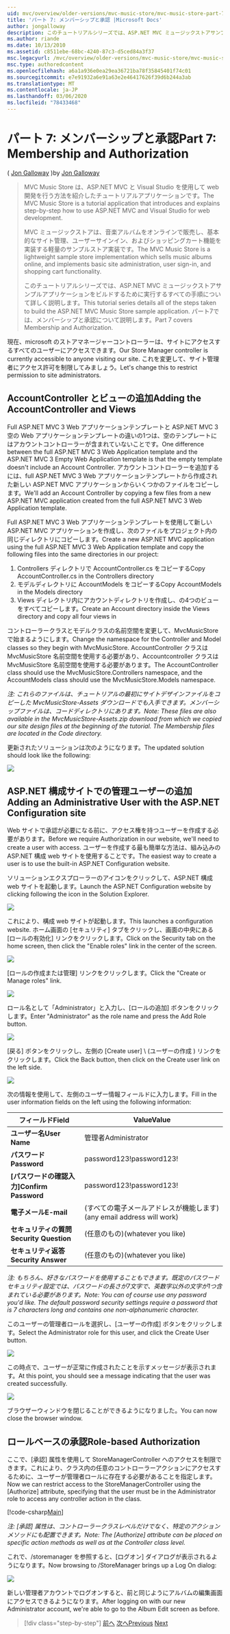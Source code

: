 ```yaml
---
uid: mvc/overview/older-versions/mvc-music-store/mvc-music-store-part-7
title: 'パート 7: メンバーシップと承認 |Microsoft Docs'
author: jongalloway
description: このチュートリアルシリーズでは、ASP.NET MVC ミュージックストアサンプルアプリケーションをビルドするために実行するすべての手順について詳しく説明します。 パート7では、メンバーシップと承認について説明します。
ms.author: riande
ms.date: 10/13/2010
ms.assetid: c8511ebe-68bc-4240-87c3-d5ced84a3f37
msc.legacyurl: /mvc/overview/older-versions/mvc-music-store/mvc-music-store-part-7
msc.type: authoredcontent
ms.openlocfilehash: a6a1a936e0ea29ea36721ba78f35845401f74c01
ms.sourcegitcommit: e7e91932a6e91a63e2e46417626f39d6b244a3ab
ms.translationtype: MT
ms.contentlocale: ja-JP
ms.lasthandoff: 03/06/2020
ms.locfileid: "78433468"
---
```

# <a name="part-7-membership-and-authorization"></a><span data-ttu-id="c7e7c-104">パート 7: メンバーシップと承認</span><span class="sxs-lookup"><span data-stu-id="c7e7c-104">Part 7: Membership and Authorization</span></span>

<span data-ttu-id="c7e7c-105">( [Jon Galloway](https://github.com/jongalloway) )</span><span class="sxs-lookup"><span data-stu-id="c7e7c-105">by [Jon Galloway](https://github.com/jongalloway)</span></span>

> <span data-ttu-id="c7e7c-106">MVC Music Store は、ASP.NET MVC と Visual Studio を使用して web 開発を行う方法を紹介したチュートリアルアプリケーションです。</span><span class="sxs-lookup"><span data-stu-id="c7e7c-106">The MVC Music Store is a tutorial application that introduces and explains step-by-step how to use ASP.NET MVC and Visual Studio for web development.</span></span>  
>   
> <span data-ttu-id="c7e7c-107">MVC ミュージックストアは、音楽アルバムをオンラインで販売し、基本的なサイト管理、ユーザーサインイン、およびショッピングカート機能を実装する軽量のサンプルストア実装です。</span><span class="sxs-lookup"><span data-stu-id="c7e7c-107">The MVC Music Store is a lightweight sample store implementation which sells music albums online, and implements basic site administration, user sign-in, and shopping cart functionality.</span></span>  
>   
> <span data-ttu-id="c7e7c-108">このチュートリアルシリーズでは、ASP.NET MVC ミュージックストアサンプルアプリケーションをビルドするために実行するすべての手順について詳しく説明します。</span><span class="sxs-lookup"><span data-stu-id="c7e7c-108">This tutorial series details all of the steps taken to build the ASP.NET MVC Music Store sample application.</span></span> <span data-ttu-id="c7e7c-109">パート7では、メンバーシップと承認について説明します。</span><span class="sxs-lookup"><span data-stu-id="c7e7c-109">Part 7 covers Membership and Authorization.</span></span>

<span data-ttu-id="c7e7c-110">現在、microsoft のストアマネージャーコントローラーは、サイトにアクセスするすべてのユーザーにアクセスできます。</span><span class="sxs-lookup"><span data-stu-id="c7e7c-110">Our Store Manager controller is currently accessible to anyone visiting our site.</span></span> <span data-ttu-id="c7e7c-111">これを変更して、サイト管理者にアクセス許可を制限してみましょう。</span><span class="sxs-lookup"><span data-stu-id="c7e7c-111">Let's change this to restrict permission to site administrators.</span></span>

## <a name="adding-the-accountcontroller-and-views"></a><span data-ttu-id="c7e7c-112">AccountController とビューの追加</span><span class="sxs-lookup"><span data-stu-id="c7e7c-112">Adding the AccountController and Views</span></span>

<span data-ttu-id="c7e7c-113">Full ASP.NET MVC 3 Web アプリケーションテンプレートと ASP.NET MVC 3 空の Web アプリケーションテンプレートの違いの1つは、空のテンプレートにはアカウントコントローラーが含まれていないことです。</span><span class="sxs-lookup"><span data-stu-id="c7e7c-113">One difference between the full ASP.NET MVC 3 Web Application template and the ASP.NET MVC 3 Empty Web Application template is that the empty template doesn't include an Account Controller.</span></span> <span data-ttu-id="c7e7c-114">アカウントコントローラーを追加するには、full ASP.NET MVC 3 Web アプリケーションテンプレートから作成された新しい ASP.NET MVC アプリケーションからいくつかのファイルをコピーします。</span><span class="sxs-lookup"><span data-stu-id="c7e7c-114">We'll add an Account Controller by copying a few files from a new ASP.NET MVC application created from the full ASP.NET MVC 3 Web Application template.</span></span>

<span data-ttu-id="c7e7c-115">Full ASP.NET MVC 3 Web アプリケーションテンプレートを使用して新しい ASP.NET MVC アプリケーションを作成し、次のファイルをプロジェクト内の同じディレクトリにコピーします。</span><span class="sxs-lookup"><span data-stu-id="c7e7c-115">Create a new ASP.NET MVC application using the full ASP.NET MVC 3 Web Application template and copy the following files into the same directories in our project:</span></span>

1. <span data-ttu-id="c7e7c-116">Controllers ディレクトリで AccountController.cs をコピーする</span><span class="sxs-lookup"><span data-stu-id="c7e7c-116">Copy AccountController.cs in the Controllers directory</span></span>
2. <span data-ttu-id="c7e7c-117">モデルディレクトリに AccountModels をコピーする</span><span class="sxs-lookup"><span data-stu-id="c7e7c-117">Copy AccountModels in the Models directory</span></span>
3. <span data-ttu-id="c7e7c-118">Views ディレクトリ内にアカウントディレクトリを作成し、の4つのビューをすべてコピーします。</span><span class="sxs-lookup"><span data-stu-id="c7e7c-118">Create an Account directory inside the Views directory and copy all four views in</span></span>

<span data-ttu-id="c7e7c-119">コントローラークラスとモデルクラスの名前空間を変更して、MvcMusicStore で始まるようにします。</span><span class="sxs-lookup"><span data-stu-id="c7e7c-119">Change the namespace for the Controller and Model classes so they begin with MvcMusicStore.</span></span> <span data-ttu-id="c7e7c-120">AccountController クラスは MvcMusicStore 名前空間を使用する必要があり、Accountcontroller クラスは MvcMusicStore 名前空間を使用する必要があります。</span><span class="sxs-lookup"><span data-stu-id="c7e7c-120">The AccountController class should use the MvcMusicStore.Controllers namespace, and the AccountModels class should use the MvcMusicStore.Models namespace.</span></span>

<span data-ttu-id="c7e7c-121">*注: これらのファイルは、チュートリアルの最初にサイトデザインファイルをコピーした MvcMusicStore-Assets ダウンロードでも入手できます。メンバーシップファイルは、コードディレクトリにあります。*</span><span class="sxs-lookup"><span data-stu-id="c7e7c-121">*Note: These files are also available in the MvcMusicStore-Assets.zip download from which we copied our site design files at the beginning of the tutorial. The Membership files are located in the Code directory.*</span></span>

<span data-ttu-id="c7e7c-122">更新されたソリューションは次のようになります。</span><span class="sxs-lookup"><span data-stu-id="c7e7c-122">The updated solution should look like the following:</span></span>

![](mvc-music-store-part-7/_static/image1.png)

## <a name="adding-an-administrative-user-with-the-aspnet-configuration-site"></a><span data-ttu-id="c7e7c-123">ASP.NET 構成サイトでの管理ユーザーの追加</span><span class="sxs-lookup"><span data-stu-id="c7e7c-123">Adding an Administrative User with the ASP.NET Configuration site</span></span>

<span data-ttu-id="c7e7c-124">Web サイトで承認が必要になる前に、アクセス権を持つユーザーを作成する必要があります。</span><span class="sxs-lookup"><span data-stu-id="c7e7c-124">Before we require Authorization in our website, we'll need to create a user with access.</span></span> <span data-ttu-id="c7e7c-125">ユーザーを作成する最も簡単な方法は、組み込みの ASP.NET 構成 web サイトを使用することです。</span><span class="sxs-lookup"><span data-stu-id="c7e7c-125">The easiest way to create a user is to use the built-in ASP.NET Configuration website.</span></span>

<span data-ttu-id="c7e7c-126">ソリューションエクスプローラーのアイコンをクリックして、ASP.NET 構成 web サイトを起動します。</span><span class="sxs-lookup"><span data-stu-id="c7e7c-126">Launch the ASP.NET Configuration website by clicking following the icon in the Solution Explorer.</span></span>

![](mvc-music-store-part-7/_static/image2.png)

<span data-ttu-id="c7e7c-127">これにより、構成 web サイトが起動します。</span><span class="sxs-lookup"><span data-stu-id="c7e7c-127">This launches a configuration website.</span></span> <span data-ttu-id="c7e7c-128">ホーム画面の [セキュリティ] タブをクリックし、画面の中央にある [ロールの有効化] リンクをクリックします。</span><span class="sxs-lookup"><span data-stu-id="c7e7c-128">Click on the Security tab on the home screen, then click the "Enable roles" link in the center of the screen.</span></span>

![](mvc-music-store-part-7/_static/image3.png)

<span data-ttu-id="c7e7c-129">[ロールの作成または管理] リンクをクリックします。</span><span class="sxs-lookup"><span data-stu-id="c7e7c-129">Click the "Create or Manage roles" link.</span></span>

![](mvc-music-store-part-7/_static/image4.png)

<span data-ttu-id="c7e7c-130">ロール名として「Administrator」と入力し、[ロールの追加] ボタンをクリックします。</span><span class="sxs-lookup"><span data-stu-id="c7e7c-130">Enter "Administrator" as the role name and press the Add Role button.</span></span>

![](mvc-music-store-part-7/_static/image5.png)

<span data-ttu-id="c7e7c-131">[戻る] ボタンをクリックし、左側の [Create user] \ (ユーザーの作成 \) リンクをクリックします。</span><span class="sxs-lookup"><span data-stu-id="c7e7c-131">Click the Back button, then click on the Create user link on the left side.</span></span>

![](mvc-music-store-part-7/_static/image6.png)

<span data-ttu-id="c7e7c-132">次の情報を使用して、左側のユーザー情報フィールドに入力します。</span><span class="sxs-lookup"><span data-stu-id="c7e7c-132">Fill in the user information fields on the left using the following information:</span></span>

| <span data-ttu-id="c7e7c-133">**フィールド**</span><span class="sxs-lookup"><span data-stu-id="c7e7c-133">**Field**</span></span> | <span data-ttu-id="c7e7c-134">**Value**</span><span class="sxs-lookup"><span data-stu-id="c7e7c-134">**Value**</span></span> |
| --- | --- |
| <span data-ttu-id="c7e7c-135">**ユーザー名**</span><span class="sxs-lookup"><span data-stu-id="c7e7c-135">**User Name**</span></span> | <span data-ttu-id="c7e7c-136">管理者</span><span class="sxs-lookup"><span data-stu-id="c7e7c-136">Administrator</span></span> |
| <span data-ttu-id="c7e7c-137">**パスワード**</span><span class="sxs-lookup"><span data-stu-id="c7e7c-137">**Password**</span></span> | <span data-ttu-id="c7e7c-138">password123!</span><span class="sxs-lookup"><span data-stu-id="c7e7c-138">password123!</span></span> |
| <span data-ttu-id="c7e7c-139">**[パスワードの確認入力]**</span><span class="sxs-lookup"><span data-stu-id="c7e7c-139">**Confirm Password**</span></span> | <span data-ttu-id="c7e7c-140">password123!</span><span class="sxs-lookup"><span data-stu-id="c7e7c-140">password123!</span></span> |
| <span data-ttu-id="c7e7c-141">**電子メール**</span><span class="sxs-lookup"><span data-stu-id="c7e7c-141">**E-mail**</span></span> | <span data-ttu-id="c7e7c-142">(すべての電子メールアドレスが機能します)</span><span class="sxs-lookup"><span data-stu-id="c7e7c-142">(any email address will work)</span></span> |
| <span data-ttu-id="c7e7c-143">**セキュリティの質問**</span><span class="sxs-lookup"><span data-stu-id="c7e7c-143">**Security Question**</span></span> | <span data-ttu-id="c7e7c-144">(任意のもの)</span><span class="sxs-lookup"><span data-stu-id="c7e7c-144">(whatever you like)</span></span> |
| <span data-ttu-id="c7e7c-145">**セキュリティ返答**</span><span class="sxs-lookup"><span data-stu-id="c7e7c-145">**Security Answer**</span></span> | <span data-ttu-id="c7e7c-146">(任意のもの)</span><span class="sxs-lookup"><span data-stu-id="c7e7c-146">(whatever you like)</span></span> |

<span data-ttu-id="c7e7c-147">*注: もちろん、好きなパスワードを使用することもできます。既定のパスワードセキュリティ設定では、パスワードの長さが7文字で、英数字以外の文字が1つ含まれている必要があります。*</span><span class="sxs-lookup"><span data-stu-id="c7e7c-147">*Note: You can of course use any password you'd like. The default password security settings require a password that is 7 characters long and contains one non-alphanumeric character.*</span></span>

<span data-ttu-id="c7e7c-148">このユーザーの管理者ロールを選択し、[ユーザーの作成] ボタンをクリックします。</span><span class="sxs-lookup"><span data-stu-id="c7e7c-148">Select the Administrator role for this user, and click the Create User button.</span></span>

![](mvc-music-store-part-7/_static/image7.png)

<span data-ttu-id="c7e7c-149">この時点で、ユーザーが正常に作成されたことを示すメッセージが表示されます。</span><span class="sxs-lookup"><span data-stu-id="c7e7c-149">At this point, you should see a message indicating that the user was created successfully.</span></span>

![](mvc-music-store-part-7/_static/image8.png)

<span data-ttu-id="c7e7c-150">ブラウザーウィンドウを閉じることができるようになりました。</span><span class="sxs-lookup"><span data-stu-id="c7e7c-150">You can now close the browser window.</span></span>

## <a name="role-based-authorization"></a><span data-ttu-id="c7e7c-151">ロールベースの承認</span><span class="sxs-lookup"><span data-stu-id="c7e7c-151">Role-based Authorization</span></span>

<span data-ttu-id="c7e7c-152">ここで、[承認] 属性を使用して StoreManagerController へのアクセスを制限できます。これにより、クラス内の任意のコントローラーアクションにアクセスするために、ユーザーが管理者ロールに存在する必要があることを指定します。</span><span class="sxs-lookup"><span data-stu-id="c7e7c-152">Now we can restrict access to the StoreManagerController using the [Authorize] attribute, specifying that the user must be in the Administrator role to access any controller action in the class.</span></span>

[!code-csharp[Main](mvc-music-store-part-7/samples/sample1.cs)]

<span data-ttu-id="c7e7c-153">*注: [承認] 属性は、コントローラークラスレベルだけでなく、特定のアクションメソッドにも配置できます。*</span><span class="sxs-lookup"><span data-stu-id="c7e7c-153">*Note: The [Authorize] attribute can be placed on specific action methods as well as at the Controller class level.*</span></span>

<span data-ttu-id="c7e7c-154">これで、/storemanager を参照すると、[ログオン] ダイアログが表示されるようになります。</span><span class="sxs-lookup"><span data-stu-id="c7e7c-154">Now browsing to /StoreManager brings up a Log On dialog:</span></span>

![](mvc-music-store-part-7/_static/image9.png)

<span data-ttu-id="c7e7c-155">新しい管理者アカウントでログオンすると、前と同じようにアルバムの編集画面にアクセスできるようになります。</span><span class="sxs-lookup"><span data-stu-id="c7e7c-155">After logging on with our new Administrator account, we're able to go to the Album Edit screen as before.</span></span>

> [!div class="step-by-step"]
> <span data-ttu-id="c7e7c-156">[前へ](mvc-music-store-part-6.md)
> [次へ](mvc-music-store-part-8.md)</span><span class="sxs-lookup"><span data-stu-id="c7e7c-156">[Previous](mvc-music-store-part-6.md)
[Next](mvc-music-store-part-8.md)</span></span>
